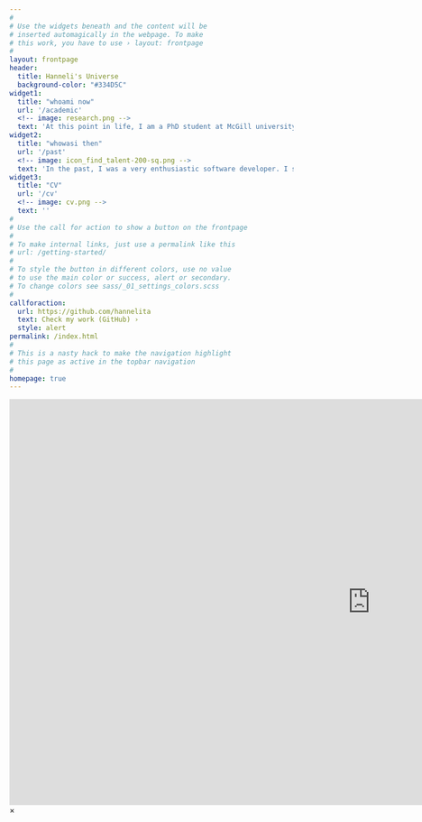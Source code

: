 ```yaml
---
#
# Use the widgets beneath and the content will be
# inserted automagically in the webpage. To make
# this work, you have to use › layout: frontpage
#
layout: frontpage
header:
  title: Hanneli's Universe
  background-color: "#334D5C"
widget1:
  title: "whoami now"
  url: '/academic'
  <!-- image: research.png -->
  text: 'At this point in life, I am a PhD student at McGill university, doing reseach in Programming Languages. Find out more about it by clicking the button below: '
widget2:
  title: "whowasi then"
  url: '/past'
  <!-- image: icon_find_talent-200-sq.png -->
  text: 'In the past, I was a very enthusiastic software developer. I still am! I used to do a lot of talks and contributed to a few open source projects.'
widget3:
  title: "CV"
  url: '/cv'
  <!-- image: cv.png -->
  text: ''
#
# Use the call for action to show a button on the frontpage
#
# To make internal links, just use a permalink like this
# url: /getting-started/
#
# To style the button in different colors, use no value
# to use the main color or success, alert or secondary.
# To change colors see sass/_01_settings_colors.scss
#
callforaction:
  url: https://github.com/hannelita
  text: Check my work (GitHub) ›
  style: alert
permalink: /index.html
#
# This is a nasty hack to make the navigation highlight
# this page as active in the topbar navigation
#
homepage: true
---
```


<div id="videoModal" class="reveal-modal large" data-reveal="">
  <div class="flex-video widescreen vimeo" style="display: block;">
    <iframe width="1280" height="720" src="https://www.youtube.com/embed/3b5zCFSmVvU" frameborder="0" allowfullscreen></iframe>
  </div>
  <a class="close-reveal-modal">&#215;</a>
</div>


  <!-- image_fullwidth: ht_header_unsplash_5.jpg -->
  <!-- widget1: -->
  <!-- title: "Conferences" -->
  <!-- url: '/conferences' -->
  <!-- image: widget-1-302x182.jpg -->
  <!-- image: Conference-sq.png -->
  <!-- text: 'Check some of my presentations around the world. Several random subjects about technology and computers.' -->
  <!-- widget2: -->
  <!-- title: "Posts" -->
  <!-- url: 'https://medium.com/@hannelita' -->
  <!-- image: writing-icon-23-sq.png -->
  <!-- text: '<em>Posts</em> about computers, technology, mathematics and random thoughts.' -->